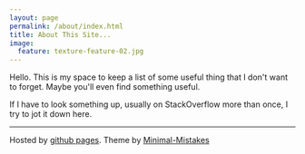 ```yaml
---
layout: page
permalink: /about/index.html
title: About This Site...
image:
  feature: texture-feature-02.jpg
---
```


Hello. This is my space to keep a list of some useful thing that I don't want to forget. Maybe you'll even find something useful.

If I have to look something up, usually on StackOverflow more than once, I try to jot it down here.

------------------------

Hosted by [github pages](http://pages.github.com/). Theme by [Minimal-Mistakes](https://github.com/mmistakes/minimal-mistakes/)
